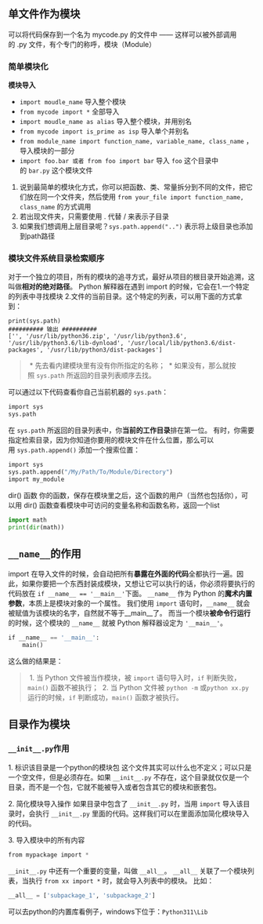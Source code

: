 
## 单文件作为模块
可以将代码保存到一个名为 mycode.py 的文件中 —— 这样可以被外部调用的 .py 文件，有个专门的称呼，模块（Module）
### 简单模块化
**模块导入**
* `import moudle_name` 导入整个模块
* `from mycode import *` 全部导入
* `import moudle_name as alias` 导入整个模块，并用别名
* `from mycode import is_prime as isp` 导入单个并别名
* `from module_name import function_name, variable_name, class_name` ，导入模块的一部分
* `import foo.bar 或者 from foo import bar`  导入 `foo` 这个目录中的 `bar.py` 这个模块文件

1. 说到最简单的模块化方式，你可以把函数、类、常量拆分到不同的文件，把它们放在同一个文件夹，然后使用
 `from your_file import function_name, class_name` 的方式调用
2. 若出现文件夹，只需要使用 . 代替 / 来表示子目录
3. 如果我们想调用上层目录呢？`sys.path.append("..")` 表示将上级目录也添加到path路径

### 模块文件系统目录检索顺序
对于一个独立的项目，所有的模块的追寻方式，最好从项目的根目录开始追溯，这叫做**相对的绝对路径**。
Python 解释器在遇到 import 的时候，它会在1.一个特定的列表中寻找模块 2.文件的当前目录。这个特定的列表，可以用下面的方式拿到：
```
print(sys.path)
########## 输出 ##########
['', '/usr/lib/python36.zip', '/usr/lib/python3.6', '/usr/lib/python3.6/lib-dynload', '/usr/local/lib/python3.6/dist-packages', '/usr/lib/python3/dist-packages']
```

> * 先去看内建模块里有没有你所指定的名称；
> * 如果没有，那么就按照 `sys.path` 所返回的目录列表顺序去找。

可以通过以下代码查看你自己当前机器的 `sys.path`：
```python
import sys
sys.path
```
在 `sys.path` 所返回的目录列表中，你**当前的工作目录**排在第一位。
有时，你需要指定检索目录，因为你知道你要用的模块文件在什么位置，那么可以用 `sys.path.append()` 添加一个搜索位置：
```python
import sys
sys.path.append("/My/Path/To/Module/Directory")
import my_module
```



dir() 函数
你的函数，保存在模块里之后，这个函数的用户（当然也包括你），可以用 dir() 函数查看模块中可访问的变量名称和函数名称，返回一个list
```python
import math
print(dir(math))
```


## `__name__`的作用
import 在导入文件的时候，会自动把所有**暴露在外面的代码**全都执行一遍。因此，如果你要把一个东西封装成模块，又想让它可以执行的话，你必须将要执行的代码放在 `if __name__ == '__main__'`下面。
`__name__` 作为 Python 的**魔术内置参数**，本质上是模块对象的一个属性。
我们使用 `import` 语句时，`__name__` 就会被赋值为该模块的名字，自然就不等于__main__了。
而当一个模块**被命令行运行**的时候，这个模块的 `__name__` 就被 Python 解释器设定为 `'__main__'`。
```python
if __name__ == '__main__':
    main()
```
这么做的结果是：
> 1. 当 Python 文件被当作模块，被 `import` 语句导入时，`if` 判断失败，`main()` 函数不被执行；
> 2. 当 Python 文件被 `python -m` 或`python xx.py`运行的时候，`if` 判断成功，`main()` 函数才被执行。


## 目录作为模块
### `__init__.py`作用

1. 标识该目录是一个python的模块包
这个文件其实可以什么也不定义；可以只是一个空文件，但是必须存在。如果 `__init__.py` 不存在，这个目录就仅仅是一个目录，而不是一个包，它就不能被导入或者包含其它的模块和嵌套包。

2. 简化模块导入操作
如果目录中包含了 `__init__.py` 时，当用 `import` 导入该目录时，会执行 `__init__.py` 里面的代码。这样我们可以在里面添加简化模块导入的代码。

3. 导入模块中的所有内容
```python
from mypackage import *
```
`__init__.py` 中还有一个重要的变量，叫做 `__all__`。
`__all__` 关联了一个模块列表，当执行 `from xx import *` 时，就会导入列表中的模块。
比如：
```python
__all__ = ['subpackage_1', 'subpackage_2']
```

可以去python的内置库看例子，windows下位于：`Python311\Lib`